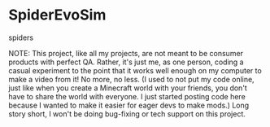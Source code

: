 # SpiderEvoSim
spiders

NOTE: This project, like all my projects, are not meant to be consumer products with perfect QA. Rather, it's just me, as one person, coding a casual experiment to the point that it works well enough on my computer to make a video from it! No more, no less. (I used to not put my code online, just like when you create a Minecraft world with your friends, you don't have to share the world with everyone. I just started posting code here because I wanted to make it easier for eager devs to make mods.) Long story short, I won't be doing bug-fixing or tech support on this project.
